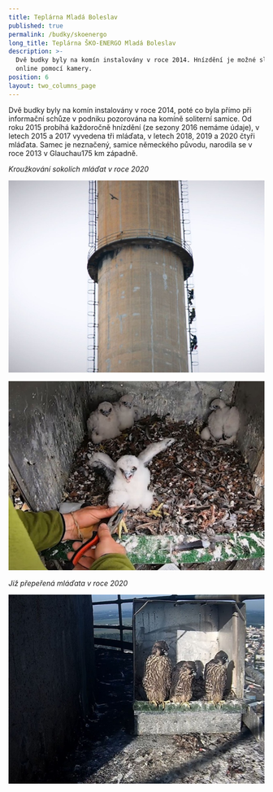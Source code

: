 ```yaml
---
title: Teplárna Mladá Boleslav
published: true
permalink: /budky/skoenergo
long_title: Teplárna ŠKO-ENERGO Mladá Boleslav
description: >-
  Dvě budky byly na komín instalovány v roce 2014. Hnízdění je možné sledovat
  online pomocí kamery.
position: 6
layout: two_columns_page
---
```

Dvě budky byly na komín instalovány v roce 2014, poté co byla přímo při informační schůze v podniku pozorována na komíně soliterní samice. Od roku 2015 probíhá každoročně hnízdění (ze sezony 2016 nemáme údaje), v letech 2015 a 2017 vyvedena tři mláďata, v letech 2018, 2019 a 2020 čtyři mláďata. Samec je neznačený, samice německého původu, narodila se v roce 2013 v Glauchau175 km západně.

_Kroužkování sokolích mláďat v roce 2020_

![kroužkování sokolích mláďat](/media/sokoli_se_krouzkovani_02.jpg "kroužkování sokolích mláďat")

![kroužkování sokolích mláďat](/media/sokoli_se_krouzkovani_05.jpg "kroužkování sokolích mláďat")

_Již přepeřená mláďata v roce 2020_

![mláďata sokolů ](/media/sokoli_se_1.jpg "mláďata sokolů ")
